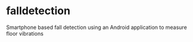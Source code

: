 # falldetection
Smartphone based fall detection using an Android application to measure floor vibrations
